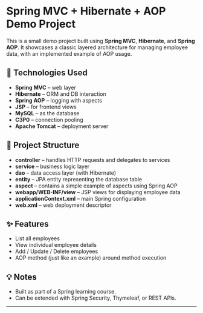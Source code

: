 # Spring MVC + Hibernate + AOP Demo Project

This is a small demo project built using **Spring MVC**, **Hibernate**, and **Spring AOP**. It showcases a classic layered architecture for managing employee data, with an implemented example of AOP usage.

## 🔧 Technologies Used

- **Spring MVC** – web layer
- **Hibernate** – ORM and DB interaction
- **Spring AOP** – logging with aspects
- **JSP** – for frontend views
- **MySQL** – as the database
- **C3P0** – connection pooling
- **Apache Tomcat** – deployment server

## 📂 Project Structure

- **controller** – handles HTTP requests and delegates to services
- **service** – business logic layer
- **dao** – data access layer (with Hibernate)
- **entity** – JPA entity representing the database table
- **aspect** – contains a simple example of aspects using Spring AOP
- **webapp/WEB-INF/view** – JSP views for displaying employee data
- **applicationContext.xml** – main Spring configuration
- **web.xml** – web deployment descriptor

## ✨ Features

- List all employees
- View individual employee details
- Add / Update / Delete employees
- AOP method (just like an example) around method execution

## 💡 Notes

- Built as part of a Spring learning course.
- Can be extended with Spring Security, Thymeleaf, or REST APIs.

---

